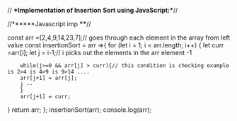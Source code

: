 // **\***Implementation of Insertion Sort using JavaScript:**\***//

//**\*\***Javascript imp **\*\***//

const arr =[2,4,9,14,23,7];// goes through each element in the array from left value
const insertionSort = arr =>{
for (let i = 1; i < arr.length; i++) {
let curr =arr[i];
let j = i-1;// i picks out the elements in the arr element -1

        while(j>=0 && arr[j] > curr){// this condition is checking example is 2>4 is 4>9 is 9>14 ....
        arr[j+1] = arr[j];
        j --
        }
        arr[j+1] = curr;

}
return arr;
};
insertionSort(arr);
console.log(arr);
